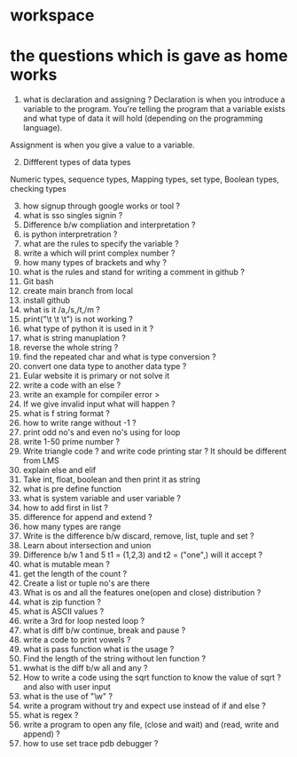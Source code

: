 # workspace


# the questions which is gave as home works 

1. what is declaration and assigning ?
Declaration is when you introduce a variable to the program. You're telling the program that a variable exists and what type of data it will hold (depending on the programming language).

Assignment is when you give a value to a variable.

2. Diffferent types of data types 

Numeric types, sequence types, Mapping types, set type, Boolean types, checking types 

3. how signup through google works or tool ?
4. what is sso singles signin ?
5. Difference b/w compliation and interpretation ?
6. is python interpretration ?
7. what are the rules to specify the variable ?
8. write a which will print complex number ?
9. how many types of brackets and why ?
10. what is the rules and stand for writing a comment in github ?
11. Git bash 
12. create main branch from local 
13. install github 
14. what is it /a,/s,/t,/m ?
15. print("\t \t \t") is not working ?
16. what type of python it is used in it ?
17. what is string manuplation ?
18. reverse the whole string ?
19. find the repeated char and what is type conversion ?
20. convert one data type to another data type ?
21. Eular website it is primary or not solve it 
22. write a code with an else ?
23. write an example for compiler error >
24. If we give invalid input what will happen ?
25. what is f string format ?
26. how to write range without -1 ?
27. print odd no's and even no's using for loop 
28. write 1-50 prime number ?
29. Write triangle code ? and write code printing star ? It should be 
different from LMS 
30. explain else and elif 
31. Take int, float, boolean and then print it as string 
32. what is pre define function 
33. what is system variable and user variable ?
34. how to add first in list ?
35. difference for append and extend ?
36. how many types are range 
37. Write is the difference b/w discard, remove, list, tuple and set ?
38. Learn about intersection and union 
39. Difference b/w 1 and 5 t1 = (1,2,3) and t2 = ("one",) will it accept ?
40. what is mutable mean ?
41. get the length of the count ?
42. Create a list or tuple no's are there
43. What is os and all the features one(open and close) distribution ?
44. what is zip function ?
45. what is ASCII values ?
46. write a 3rd for loop nested loop ?
47. what is diff b/w continue, break and pause ?
48. write a code to print vowels ?
49. what is pass function what is the usage ?
50. Find the length of the string without len function ?
51. wwhat is the diff b/w all and any ?
52. How to write a code using the sqrt function to know the value of sqrt ? and also with user input 
53. what is the use of "\w" ?
54. write a program without try and expect use instead of if and else ?
55. what is regex ?
56. write a program to open any file, (close and wait) and (read, write and append) ?
57. how to use set trace pdb debugger ?

